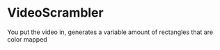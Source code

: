 # VideoScrambler
You put the video in, generates a variable amount of rectangles that are color mapped
